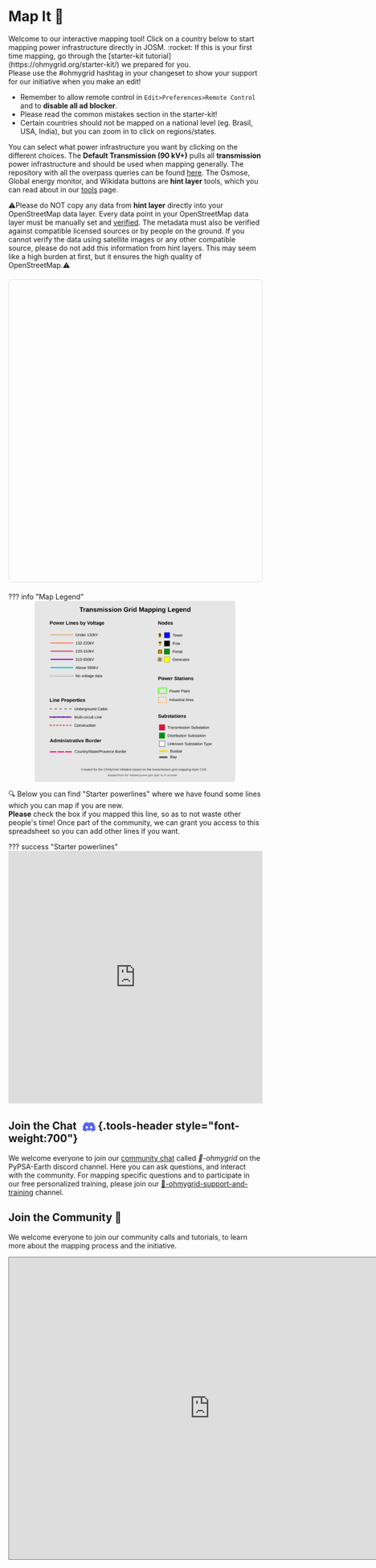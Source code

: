 <div class="page-headers">
<h1>Map It 📍</h1>
</div>
Welcome to our interactive mapping tool! Click on a country below to start mapping power infrastructure directly in JOSM. :rocket:
If this is your first time mapping, go through the [starter-kit tutorial](https://ohmygrid.org/starter-kit/) we prepared for you. <br>
Please use the <span class="big-font">#ohmygrid</span> hashtag in your changeset to show your support for our initiative when you make an edit!

* Remember to allow remote control in `Edit>Preferences>Remote Control` and to **disable all ad blocker**.
* Please read the common mistakes section in the starter-kit! 
* Certain countries should not be mapped on a national level (eg. Brasil, USA, India), but you can zoom in to click on regions/states.

You can select what power infrastructure you want by clicking on the different choices. The **Default Transmission (90 kV+)** pulls all **transmission** power infrastructure and should be used when mapping generally. The repository with all the overpass queries can be found [here](https://github.com/open-energy-transition/osm-grid-definition). The Osmose, Global energy monitor, and Wikidata buttons are **hint layer** tools, which you can read about in our [tools](https://ohmygrid.org/tools/) page. 

⚠️Please do NOT copy any data from **hint layer** directly into your OpenStreetMap data layer. Every data point in your OpenStreetMap data layer must be manually set and [verified](https://wiki.openstreetmap.org/wiki/Verifiability). The metadata must also be verified against compatible licensed sources or by people on the ground. If you cannot verify the data using satellite images or any other compatible source, please do not add this information from hint layers. This may seem like a high burden at first, but it ensures the high quality of OpenStreetMap.⚠️

<!-- Beginning of Map section-->
<style>
#map {
    position: relative;
    z-index: 1;
    width: 100%;
    height: 600px;
    margin: 20px 0;
    border-radius: 8px;
    border: 1px solid #ddd;
}

@media (max-width: 768px) {
    #map {
        height: 400px;
    }
}
</style>

<!-- Osmose button-->
<div id="osmose-panel" style="display:none; margin-bottom:1em;">
  <label for="osmoseIssue">Issue type:</label>
  <select id="osmoseIssue">
    <option value="" disabled selected>Select an Osmose Issue…</option>
    <optgroup label="Power lines (item 7040)">
                <option value="7040:1">Lone power tower or pole (Class 1)</option>
                <option value="7040:2">Unfinished power transmission line (Class 2) (recommended for beginners ⭐)</option>
                <option value="7040:3">Connection between different voltages (Class 3)</option>
                <option value="7040:4">None power node on power way (Class 4)</option>
                <option value="7040:5">Missing power tower or pole (Class 5)</option>
                <option value="7040:6">Unfinished power distribution line (Class 6)</option>
                <option value="7040:7">Unmatched voltage of line on substation (Class 7)</option>
                <option value="7040:8">Power support line management suggestion (Class 8)</option>
                <option value="7040:95">missing power=line in the area (Class 95)</option>
              </optgroup>
              <optgroup label="Power substation, ref not integrated (item 7190)">
                <option value="7190:2">Power substation is not known by the operator or misses substation=* value (Class 2)</option>
                <option value="7190:22">Power line branch not known by the operator (Class 22)</option>
              </optgroup>
              <optgroup label="Power plant (item 8270)">
                <option value="8270:1">Power plant not integrated, geocoded at municipality level (Class 1)</option>
                <option value="8270:6">Wind turbine not integrated (Class 6)</option>
              </optgroup>
              <optgroup label="Power substation (item 8280)">
                <option value="8280:1">Power substation missing in OSM or without tag "ref:FR:RTE" (Class 1)</option>
                <option value="8280:11">Minor distribution power substation missing in OSM (Class 11)</option>
                <option value="8280:21">Power line branch is missing in OSM or without tag "ref:FR:RTE" (Class 21)</option>
                <option value="8280:94">power=substation from opendata (Class 94)</option>
              </optgroup>
              <optgroup label="Power substation, could be integrated (item 8281)">
                <option value="8281:3">Power substation, integration suggestion (Class 3)</option>
                <option value="8281:13">Power minor distribution substation, integration suggestion (Class 13)</option>
                <option value="8281:23">Power line branch, integration suggestion (Class 23)</option>
                <option value="8281:94">power=substation from opendata (Class 94)</option>
              </optgroup>
              <optgroup label="Power substation, need update (item 8282)">
                <option value="8282:4">Power substation update (Class 4)</option>
                <option value="8282:24">Power line branch update (Class 24)</option>
              </optgroup>
              <optgroup label="Power support (item 8290)">
                <option value="8290:1">Power support not integrated (Class 1)</option>
                <option value="8290:2">Power support, line management suggestion (Class 2)</option>
                <option value="8290:10">Power line not integrated (Class 10)</option>
                <option value="8290:1001">Power pole not integrated (Class 1001)</option>
                <option value="8290:1004">Power pole update (Class 1004)</option>
                <option value="8290:1011">Power pole not integrated (Class 1011)</option>
              </optgroup>
    </select>
    <div class="query-version">Warning: GeoJSON file. "Open" in JOSM, but do not "upload" this layer</div>
</div>

<!-- Wikidata button-->
<div id="wikidata-panel" style="display:none; margin-bottom:1em;">
  <label for="wikidataType">Data type:</label>
  <select id="wikidataType">
    <option value="substations" selected>Substations</option>
    <option value="powerplants">Power Plants</option>
  </select>
</div>



<div id="map"></div>

<link rel="stylesheet" href="https://unpkg.com/leaflet@1.7.1/dist/leaflet.css" />
<script src="https://unpkg.com/leaflet@1.7.1/dist/leaflet.js"></script>

<!-- SheetJS for in‑browser XLSX parsing -->
<script src="https://cdnjs.cloudflare.com/ajax/libs/xlsx/0.18.5/xlsx.full.min.js"></script>

<script>

// ———————————————
// Osmose name overrides (some names are different, check the API)
// ———————————————
const osmoseNameOverrides = {
  "Bosnia and Herzegovina": "bosnia_herzegovina",
  // add more special cases here if needed
};


// Map
// Define world bounds (southWest & northEast corners)
const southWest = L.latLng(-90, -200);
const northEast = L.latLng( 90,  200);
const worldBounds = L.latLngBounds(southWest, northEast);

// Create the map with maxBounds & disable world wrapping
const map = L.map('map', {
  worldCopyJump: false,      // disable dragging to duplicate worlds
  minZoom: 2,               
  maxZoom: 18,
  maxBounds: worldBounds,    // restrict the view
  maxBoundsViscosity: 0.3    // “sticky” at the edges
}).setView([20, 0], 2);

L.tileLayer('https://{s}.tile.openstreetmap.org/{z}/{x}/{y}.png', {
    maxZoom: 18,
    attribution: '© <a href="https://www.openstreetmap.org/copyright" target="_blank" rel="noopener noreferrer">OpenStreetMap</a> contributors'
}).addTo(map);

// Define large countries that should use regional boundaries when zoomed in
const largeCountries = ['BR', 'US', 'CA', 'IN', 'MX', 'AU', 'CN'];
const zoomThreshold = 5; // Zoom level at which to show regions instead of countries

// Layers for countries and regions
const countriesLayer = L.geoJSON(null, {
    style: { color: '#3388ff', weight: 1 }
}).addTo(map);

const regionsLayer = L.geoJSON(null, {
    style: { color: '#3388ff', weight: 1 }
});


// Make the popup message bigger and nicer for new mappers (like Ad-blocker...)
map.options.maxPopupWidth = 300;

// 2) Dynamic query‑mode discovery via GitHub Contents API
const GITHUB_API_QUERIES =
  'https://api.github.com/repos/open-energy-transition/osm-grid-definition/contents/queries';

/** Base URL for raw file fetches (OverpassQL and version.txt) */
const RAW_BASE =
  'https://raw.githubusercontent.com/open-energy-transition/osm-grid-definition/main/queries';

let currentMode = null;

// 2a) discover all folders under /queries
async function loadModes() {
  const res = await fetch(GITHUB_API_QUERIES);
  if (!res.ok) throw new Error('Cannot load query modes from GitHub API');
  const items = await res.json();
  // keep only directory entries
  const modes = items.filter(i => i.type === 'dir').map(i => i.name);
  if (modes.length === 0) throw new Error('No query folders found');
  return modes;
}

// 2.1a) fetch the version.txt for the given mode
async function fetchVersion(mode) {
  const url = `${RAW_BASE}/${mode}/version.txt`;
  const r   = await fetch(url);
  if (!r.ok) throw new Error('version not found');
  return (await r.text()).trim();
}

// 2b) render one button per folder name
async function initQueryUI() {
  // 1. Load real modes from GitHub
  let modes = await loadModes();
  modes = modes.filter(m => m !== 'Osmose_issues');
  modes.sort((a, b) => {
    if (a === 'Default') return -1;
    if (b === 'Default') return 1;
    return a.localeCompare(b);
  });

  // inject our special modes:
  modes.splice(2, 0, 'Osmose_issues', 'GEM_powerplants', 'Wikidata');

  currentMode = modes.includes('Default') ? 'Default' : modes[0];

  // 2. Create two sibling containers, then insert them above the map
  const mapEl = document.getElementById('map');

  // — Row 1 title —
  const overpassTitle = document.createElement('div');
  overpassTitle.className = 'tools-header';
  overpassTitle.textContent = 'Transmission Overpass Query';
  mapEl.parentNode.insertBefore(overpassTitle, mapEl);

  const overpassContainer = document.createElement('div');
  overpassContainer.id = 'overpass-buttons';
  mapEl.parentNode.insertBefore(overpassContainer, mapEl);
  
  // — Row 2 title —
  const toolTitle = document.createElement('div');
  toolTitle.className = 'tools-header';
  toolTitle.textContent = 'Tools and Hints';
  mapEl.parentNode.insertBefore(toolTitle, mapEl);

  const toolContainer = document.createElement('div');
  toolContainer.id = 'tool-buttons';
  mapEl.parentNode.insertBefore(toolContainer, mapEl);

  // 3. Render each mode into the appropriate row
  for (const mode of modes) {
    let group;
    if (mode === 'Osmose_issues') {
      group = renderOsmoseButtonGroup();
    } else if (mode === 'GEM_powerplants') {
      group = renderGEMButtonGroup();
    } else if (mode === 'Wikidata') {
      group = renderWikidataButtonGroup();
    } else {
      group = await renderModeButtonGroup(mode);
    }

    // Tools go in the second row, everything else in the first
    if (['Osmose_issues', 'GEM_powerplants', 'Wikidata'].includes(mode)) {
      toolContainer.appendChild(group);
    } else {
      overpassContainer.appendChild(group);
    }
  }

  const panelWrapper = document.createElement('div');
  panelWrapper.id = 'panel-wrapper';
  panelWrapper.style.margin = '1em 0';  // optional spacing

  // grab (and remove) the existing panels from their old position
  const osmose   = document.getElementById('osmose-panel');
  const wikidata = document.getElementById('wikidata-panel');

  // append them into our wrapper
  panelWrapper.appendChild(osmose);
  panelWrapper.appendChild(wikidata);

  // finally, drop that wrapper just before the map div
  mapEl.parentNode.insertBefore(panelWrapper, mapEl);
}

function renderOsmoseButtonGroup() {
  const btn = document.createElement('button');
  btn.textContent = 'Osmose Issues';
  btn.classList.add('query-btn');
  if (currentMode === 'Osmose_issues') btn.classList.add('active');
  btn.onclick = () => selectMode('Osmose_issues', btn);

  const ver = document.createElement('div');
  ver.classList.add('query-version');
  ver.textContent = '';  // no version

  // Osmose website link
  const info = document.createElement('div');
  info.classList.add('query-version');
  info.style.marginTop = '0.2rem';
  info.innerHTML =
   '<a href="https://osmose.openstreetmap.fr/" target="_blank">osmose.openstreetmap.fr/</a>';
   

  const group = document.createElement('div');
  group.classList.add('query-group');
  group.appendChild(btn);
  group.appendChild(ver);
  group.appendChild(info);
  return group;
}

function renderGEMButtonGroup() {
  const btn = document.createElement('button');
  btn.textContent = 'Global Energy Monitor Power Plants';
  btn.classList.add('query-btn');
  if (currentMode === 'GEM_powerplants') btn.classList.add('active');
  btn.onclick = () => selectMode('GEM_powerplants', btn);
  
  // GEM website link + CC BY 4.0
  const info = document.createElement('div');
  info.classList.add('query-version');
  info.style.marginTop = '0.2rem';
  info.innerHTML =
   '<a href="https://globalenergymonitor.org/" target="_blank">globalenergymonitor.org</a>' +
   ' | CC BY 4.0';

  const group = document.createElement('div');
  group.classList.add('query-group');
  group.appendChild(btn);
  group.appendChild(info);
  return group;
}

function renderWikidataButtonGroup() {
  const btn = document.createElement('button');
  btn.textContent = 'Wikidata';
  btn.classList.add('query-btn');
  if (currentMode === 'Wikidata') btn.classList.add('active');
  btn.onclick = () => selectMode('Wikidata', btn);

   // Wiki repo link

  const ver = document.createElement('div');
  ver.classList.add('query-version');
  ver.textContent = ''; // no version for now

  const info = document.createElement('div');
  info.classList.add('query-version');
  info.style.marginTop = '0.2rem';
  info.innerHTML =
   '<a href="https://github.com/open-energy-transition/osm-wikidata-toolset" target="_blank">Repository</a>';

  const group = document.createElement('div');
  group.classList.add('query-group');
  group.appendChild(btn);
  group.appendChild(info);
  return group;
}

async function renderModeButtonGroup(mode) {
  const btn = document.createElement('button');
  // I overrided the button name for Default, but the file in github is still Default
  if (mode === 'Default') {
  btn.textContent = 'Default Transmission (90 kV+)';
  } else {
  btn.textContent = mode.replace(/_/g, ' ');
  }
  btn.classList.add('query-btn');
  if (mode === currentMode) btn.classList.add('active');
  btn.onclick = () => selectMode(mode, btn);

  // —— make version badge into a link to the GitHub folder ——
  const verLink = document.createElement('a');
  verLink.classList.add('query-version');
  verLink.target = '_blank';
  // encode mode so "400kv+" becomes "400kv%2B"
  const repoFolderUrl =
   `https://github.com/open-energy-transition/osm-grid-definition/tree/main/queries/` +
   encodeURIComponent(mode);
  verLink.href = repoFolderUrl;  try {
    const v = await fetchVersion(mode);
    verLink.textContent = `v${v}`;
  } catch {
    verLink.textContent = 'v?';
  }

  const group = document.createElement('div');
  group.classList.add('query-group');
  group.appendChild(btn);
  group.appendChild(verLink);
  return group;
}

// helper to swap modes and show/hide the Osmose and wikidata UI panels
function selectMode(mode, btn) {
  currentMode = mode;
  document.querySelectorAll('.query-btn')
          .forEach(b => b.classList.toggle('active', b === btn));

  // Osmose
  document.getElementById('osmose-panel').style.display =
    mode === 'Osmose_issues' ? 'block' : 'none';

  // Wikidata
  document.getElementById('wikidata-panel').style.display =
    mode === 'Wikidata' ? 'block' : 'none';
}


// 2c) fetch the correct OverpassQL file on demand
async function fetchQuery(mode, adminLevel) {
  const rawUrl =
    `https://raw.githubusercontent.com/open-energy-transition/osm-grid-definition/` +
    `main/queries/${mode}/admin${adminLevel}.overpassql`;
  const r = await fetch(rawUrl);
  if (!r.ok) throw new Error(`Query file not found: ${mode}/admin${adminLevel}`);
  return r.text();
}

// 2d) unified click handler for country (level 2) & region (level 4)
async function handleAreaClick(iso, level, layer) {
  const name = level === 2 
    ? layer.feature.properties.NAME      // Countries use NAME
    : layer.feature.properties.NAME_1;   // Regions use NAME_1
  const sovName= layer.feature.properties.SOVEREIGNT; // for linking to Osmose
  umami.track('map-click');
  layer.setStyle({ color: '#ff7800' });
  layer.getPopup().setContent(`Loading ${name}…`).update();

  try {
    if (currentMode === 'Osmose_issues') {
      await fetchOsmoseAndDownload(sovName);
    }
    else if (currentMode === 'GEM_powerplants') {
      await fetchGEMAndDownload(sovName);
    }
    else if (currentMode === 'Wikidata') {
      await fetchWikidataAndDownload(sovName);
    }
    else {
       let tpl = await fetchQuery(currentMode, level);
       tpl = tpl.replace(/\$\{iso\}/g, iso);
       sendToJosm(tpl);
    }
  } catch (err) {
    layer.getPopup().setContent(`Error: ${err.message}`).update();
  }

setTimeout(() => {
  layer.setStyle({ color: '#3388ff' });

  const html = `
    <div class="popup-success">
      <p>🎉 <strong>Great!</strong> Now go back to JOSM and check if it is downloading. Depending on the country, this may take <em>30 seconds or more</em>. For "tools and hints", you should have a geojson download.</p>
      <p>⚠️ <strong>If nothing happens:</strong></p>
      <ol>
        <li>Check if your ad-blocker is off</li>
        <li>Make sure JOSM is open</li>
        <li>Make sure Remote Control is enabled in JOSM</li>
        <li>If it’s enabled but still not working, toggle it off and on again</li>
      </ol>
    </div>
  `;

  layer.getPopup()
       .setContent(html)
       .update();
}, 2000);
}

// initialize the UI immediately
initQueryUI().catch(console.error);

// Osmose API fetcher
async function fetchOsmoseAndDownload(sovName) {
  const sel = document.getElementById('osmoseIssue');
  if (!sel.value) {
    alert('Please select an issue type first.');
    return;
  }
  const [item, cls] = sel.value.split(':');
  /// normalize to lowercase, add underscore for +1 words  and add wildcard
  // apply override if present, else slugify normally
  const key = osmoseNameOverrides[sovName] || sovName;
  let base = key
             .toLowerCase()
             .replace(/\s+/g, '_');
  if (!base.endsWith('*')) base += '*';

  const apiUrl = 
    `https://osmose.openstreetmap.fr/api/0.3/issues.json?` +
    `country=${encodeURIComponent(base)}` +
    `&item=${item}&class=${cls}&limit=500`;

  const resp = await fetch(apiUrl);
  if (!resp.ok) throw new Error(`Osmose API ${resp.statusText}`);
  const data = await resp.json();

  const features = (data.issues||[]).map(i => ({
    type: 'Feature',
    properties: { id: i.id, item: i.item, clazz: i.class },
    geometry: { type: 'Point', coordinates: [i.lon, i.lat] }
  }));

  // If no features, notify and stop
  if (features.length === 0) {
    alert(`No issues found for "${sel.options[sel.selectedIndex].text}" in ${sovName.replace('*','')}. Try another osmose issue type!`);
    return;
  }

  const geojson = { type: 'FeatureCollection', features };

  const blob = new Blob([JSON.stringify(geojson, null,2)],
                        {type:'application/json'});
  const url  = URL.createObjectURL(blob);
  const a    = document.createElement('a');
  a.href     = url;
  a.download = `${sovName.replace('*','')}_osmose_${item}_${cls}.geojson`;
  document.body.appendChild(a);
  a.click();
  a.remove();
  URL.revokeObjectURL(url);
}

async function fetchGEMAndDownload(sovName) {
  const countryKey = sovName.trim().toLowerCase();

  // 1) fetch the XLSX from your own /data/ folder
  const resp   = await fetch('/data/GEM-Global-Integrated-Power-February-2025-update-II.xlsx');
  if (!resp.ok) throw new Error(`XLSX fetch failed: ${resp.statusText}`);
  const arrayBuffer = await resp.arrayBuffer();

  // 2) parse it with SheetJS
  const wb        = XLSX.read(arrayBuffer, { type: 'array' });
  const sheetName = wb.SheetNames[1];          // second tab → index 1
  const rows      = XLSX.utils.sheet_to_json(wb.Sheets[sheetName], { defval: '' });

  // 3) filter + map into GeoJSON Features
  const features  = rows
    .filter(r => (r['Country/area'] || '').trim().toLowerCase() === countryKey)
    .map(r => ({
      type: 'Feature',
      geometry: {
        type: 'Point',
        coordinates: [Number(r.Longitude), Number(r.Latitude)]
      },
      properties: Object.fromEntries(
        Object.entries(r).filter(([k]) => !['Latitude','Longitude'].includes(k))
      )
    }));

  if (features.length === 0) {
    return alert(`No GEM powerplants found for ${sovName}.`);
  }

  // 4) download as GeoJSON
  const geojson = { type: 'FeatureCollection', features };
  const blob    = new Blob([JSON.stringify(geojson, null, 2)], { type: 'application/json' });
  const url     = URL.createObjectURL(blob);
  const a       = document.createElement('a');
  a.href        = url;
  a.download    = `${sovName.replace(/\s+/g, '_')}_gem_powerplants.geojson`;
  a.click();
  URL.revokeObjectURL(url);
}

async function fetchWikidataAndDownload(sovName) {
  // grab the value of the wikidataType so "substations" or "powerplants" from the button selected (go up the script)
  const type = document.getElementById('wikidataType').value;

  // Here it fetches the folders from the github rpo:
  //   To add, put the value on the left (value is the value of the button wikidatatype), and on the right the name of the geojson folder from the github repo
   const foldertypes = {
    'substations': 'wikidata_substations_geojson_by_country',
    'powerplants': 'Q159719_power_plant'
  };

  const folder = foldertypes[type];
  if (!folder) {
    return alert(`Unknown data type: ${type}`);
  }

  const fileName = sovName.replace(/\s+/g,'_') + '.geojson';
  const url = `https://raw.githubusercontent.com/open-energy-transition/osm-wikidata-toolset/main/`
            + `${folder}/${fileName}`;

  const resp = await fetch(url);
  if (!resp.ok) {
    return alert(`No Wikidata ${type.replace(/_/g,' ')} file for ${sovName}.`);
  }
  const geojson = await resp.json();

  // Trigger download
  const blob = new Blob([JSON.stringify(geojson, null,2)], {type:'application/json'});
  const a    = document.createElement('a');
  a.href     = URL.createObjectURL(blob);
  a.download = `${sovName.replace(/\s+/g,'_')}_wikidata_${type}.geojson`;
  a.click();
  URL.revokeObjectURL(a.href);
}

// JOSM integration function
function sendToJosm(query) {
  // Encode only the query part
  const encodedQuery = encodeURIComponent(query);
  
  // Construct the Overpass URL by inserting the encoded query.
  const overpassUrl = "https://overpass-api.de/api/interpreter?data=" + encodedQuery;
  
  // Build the final JOSM URL by concatenating the strings manually.
  const josmUrl = "http://localhost:8111/import?new_layer=true&url=" + overpassUrl;

  // Keep a log to see the actual URL
  console.log("URL ", josmUrl);
  
  const iframe = document.createElement('iframe');
  iframe.style.display = 'none';
  iframe.src = josmUrl;
  document.body.appendChild(iframe);
  setTimeout(() => document.body.removeChild(iframe), 1000);
}

// Handle zoom events to show/hide the appropriate layers
map.on('zoomend', function() {
    const currentZoom = map.getZoom();
    
    if (currentZoom >= zoomThreshold) {
        // When zoomed in enough, hide countries and show regions
        if (!map.hasLayer(regionsLayer)) {
            map.addLayer(regionsLayer);
        }
    } else {
        // When zoomed out, hide regions
        if (map.hasLayer(regionsLayer)) {
            map.removeLayer(regionsLayer);
        }
    }
});

// Load country GeoJSON and add interactivity
fetch('../data/countries.geojson')
  .then(response => response.json())
  .then(countries => {
    countriesLayer.addData(countries);

    countriesLayer.eachLayer(layer => {
      const iso  = layer.feature.properties.ISO_A2;
      const name = layer.feature.properties.NAME;

      layer.bindPopup(`<b>${name}</b><br>Click to load in JOSM`);
      layer.on('click', () => {
        // large countries should be clicked at region level when zoomed in
        if (largeCountries.includes(iso) && map.getZoom() >= zoomThreshold) {
          layer
            .getPopup()
            .setContent(`<b>${name}</b><br>Please click on a specific region`)
            .update();
          return;
        }
        handleAreaClick(iso, 2, layer);
      });
    });
  })
  .catch(error => console.error('Countries GeoJSON error:', error));

// Load region GeoJSON and add interactivity
fetch('../data/regionsv2.geojson')
  .then(response => response.json())
  .then(regions => {
    regionsLayer.addData(regions);

    regionsLayer.eachLayer(layer => {
      const iso3166_2 = layer.feature.properties.ISO_1;
      const name      = layer.feature.properties.NAME;

      layer.bindPopup(`<b>${name}</b><br>Click to load in JOSM`);
      layer.on('click', () => {
        handleAreaClick(iso3166_2, 4, layer);
      });
    });
  })
  .catch(error => console.error('Regions GeoJSON error:', error));
</script>

??? info "Map Legend"
    <img 
      src="https://raw.githubusercontent.com/open-energy-transition/color-my-grid/refs/heads/main/legend/power-grid-legend.png" 
      class="img-border image-caption" 
      alt="Power Grid Legend"
      style="display: block; margin-left: auto; margin-right: auto;"
      width="400">

:mag: Below you can find "Starter powerlines" where we have found some lines which you can map if you are new. <br>
**Please** check the box if you mapped this line, so as to not waste other people's time! Once part of the community, we can grant you access to this spreadsheet so you can add other lines if you want.

??? success "Starter powerlines"
    <iframe
     src="https://docs.google.com/spreadsheets/d/13YZftK9xZ09t2oSvhwjE0Zb7P25nl9OaUAxIBVNH0js/edit?usp=sharing&rm=minimal"
     class="iframestyle"
     style="width:100%; height: 500px; border:1px solid #ddd; ">
    </iframe>
<!-- I couldn't make the page not go "up" when using this iframe, so for now there is this chatgpt js script that prevents this. It was very annoying, but if you have a better solution that would be great-->

<script>
  let lastScrollY = window.scrollY;
  // Select your iframe by its class or ID. Make sure 'iframestyle' is unique enough
  // If you have multiple iframes with 'iframestyle', you might need a more specific selector
  // e.g., document.querySelector('.iframestyle[src*="google.com/spreadsheets"]')
  const iframe = document.querySelector('.iframestyle'); 

  if (iframe) { // Check if the iframe element exists
    // Add a listener to the window for scroll events
    window.addEventListener('scroll', () => {
      // Check if the scroll difference is significant, suggesting an iframe-triggered jump
      const scrollDiff = Math.abs(window.scrollY - lastScrollY);

      // You might need to adjust this threshold (e.g., 100, 150, 250, etc.)
      // A large scroll difference is likely an automatic scroll, not a user scroll
      if (scrollDiff > 100 && document.activeElement === iframe) {
        // If the iframe is currently focused and a large scroll occurred,
        // revert the scroll position to where it was before the jump
        window.scrollTo(0, lastScrollY);
      } else {
        // Otherwise, update the last scroll position
        lastScrollY = window.scrollY;
      }
    });

    // Ensure lastScrollY is correctly set when the iframe loads
    iframe.addEventListener('load', () => {
      lastScrollY = window.scrollY; // Reset lastScrollY after iframe loads
    });

    // Also update lastScrollY on mouseleave from iframe (user scrolled away from iframe)
    iframe.addEventListener('mouseleave', () => {
      lastScrollY = window.scrollY;
    });

    // And on mousedown (when user clicks inside the iframe)
    iframe.addEventListener('mousedown', () => {
        lastScrollY = window.scrollY;
    });

  } else {
    console.warn("Google Sheets iframe not found for scroll-prevention script.");
  }
</script>


<!-- End of Map section-->

## Join the Chat <img src="/icons/discord.svg" alt="Discord" class="social-icon" style="width:1.2em; vertical-align:middle; margin-left:0.5ch;"> {.tools-header style="font-weight:700"}
We welcome everyone to join our [community chat](https://discord.gg/a5znpdFWfD) called _📍-ohmygrid_ on the PyPSA-Earth discord channel. Here you can ask questions, and interact with the community. For mapping specific questions and to participate in our free personalized training, please join our [📍-ohmygrid-support-and-training](https://discord.gg/fBw7ARTUeR) channel. 

## <div class="tools-header">Join the Community  :calendar: </div>
We welcome everyone to join our community calls and tutorials, to learn more about the mapping process and the initiative.
<iframe src="https://calendar.google.com/calendar/embed?height=600&wkst=1&ctz=Europe%2FBerlin&showPrint=0&title=Community%20live%20sessions&src=Y182ODE3NjE1MGIzMjY4MGRkZmUzMGM1ZTE1MDU0YTc5MTVhMzY2NmY1OGY5NjkxOGVjOTZhNDJjZWQwODQ2ZGVmQGdyb3VwLmNhbGVuZGFyLmdvb2dsZS5jb20&color=%23AD1457" style="border:solid 1px #777" width="800" height="600" frameborder="0" scrolling="no"></iframe>
